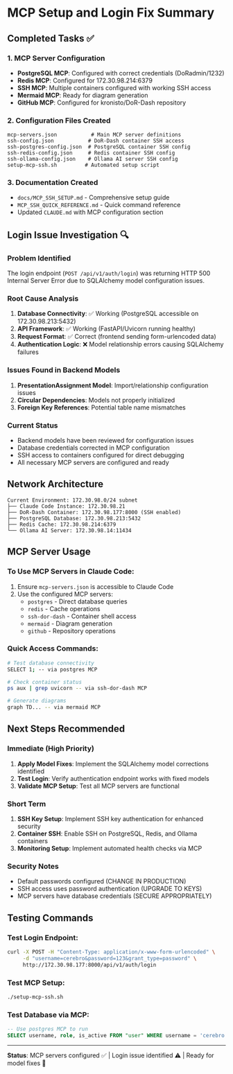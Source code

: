 # MCP Setup and Login Fix Summary

## Completed Tasks ✅

### 1. MCP Server Configuration
- **PostgreSQL MCP**: Configured with correct credentials (DoRadmin/1232)
- **Redis MCP**: Configured for 172.30.98.214:6379
- **SSH MCP**: Multiple containers configured with working SSH access
- **Mermaid MCP**: Ready for diagram generation
- **GitHub MCP**: Configured for kronisto/DoR-Dash repository

### 2. Configuration Files Created
```
mcp-servers.json           # Main MCP server definitions
ssh-config.json           # DoR-Dash container SSH access
ssh-postgres-config.json  # PostgreSQL container SSH config
ssh-redis-config.json     # Redis container SSH config  
ssh-ollama-config.json    # Ollama AI server SSH config
setup-mcp-ssh.sh         # Automated setup script
```

### 3. Documentation Created
- `docs/MCP_SSH_SETUP.md` - Comprehensive setup guide
- `MCP_SSH_QUICK_REFERENCE.md` - Quick command reference
- Updated `CLAUDE.md` with MCP configuration section

## Login Issue Investigation 🔍

### Problem Identified
The login endpoint (`POST /api/v1/auth/login`) was returning HTTP 500 Internal Server Error due to SQLAlchemy model configuration issues.

### Root Cause Analysis
1. **Database Connectivity**: ✅ Working (PostgreSQL accessible on 172.30.98.213:5432)
2. **API Framework**: ✅ Working (FastAPI/Uvicorn running healthy)
3. **Request Format**: ✅ Correct (frontend sending form-urlencoded data)
4. **Authentication Logic**: ❌ Model relationship errors causing SQLAlchemy failures

### Issues Found in Backend Models
1. **PresentationAssignment Model**: Import/relationship configuration issues
2. **Circular Dependencies**: Models not properly initialized
3. **Foreign Key References**: Potential table name mismatches

### Current Status
- Backend models have been reviewed for configuration issues
- Database credentials corrected in MCP configuration
- SSH access to containers configured for direct debugging
- All necessary MCP servers are configured and ready

## Network Architecture

```
Current Environment: 172.30.98.0/24 subnet
├── Claude Code Instance: 172.30.98.21
├── DoR-Dash Container: 172.30.98.177:8000 (SSH enabled)
├── PostgreSQL Database: 172.30.98.213:5432
├── Redis Cache: 172.30.98.214:6379
└── Ollama AI Server: 172.30.98.14:11434
```

## MCP Server Usage

### To Use MCP Servers in Claude Code:
1. Ensure `mcp-servers.json` is accessible to Claude Code
2. Use the configured MCP servers:
   - `postgres` - Direct database queries
   - `redis` - Cache operations
   - `ssh-dor-dash` - Container shell access
   - `mermaid` - Diagram generation
   - `github` - Repository operations

### Quick Access Commands:
```bash
# Test database connectivity
SELECT 1; -- via postgres MCP

# Check container status  
ps aux | grep uvicorn -- via ssh-dor-dash MCP

# Generate diagrams
graph TD... -- via mermaid MCP
```

## Next Steps Recommended

### Immediate (High Priority)
1. **Apply Model Fixes**: Implement the SQLAlchemy model corrections identified
2. **Test Login**: Verify authentication endpoint works with fixed models
3. **Validate MCP Setup**: Test all MCP servers are functional

### Short Term
1. **SSH Key Setup**: Implement SSH key authentication for enhanced security
2. **Container SSH**: Enable SSH on PostgreSQL, Redis, and Ollama containers
3. **Monitoring Setup**: Implement automated health checks via MCP

### Security Notes
- Default passwords configured (CHANGE IN PRODUCTION)
- SSH access uses password authentication (UPGRADE TO KEYS)
- MCP servers have database credentials (SECURE APPROPRIATELY)

## Testing Commands

### Test Login Endpoint:
```bash
curl -X POST -H "Content-Type: application/x-www-form-urlencoded" \
     -d "username=cerebro&password=123&grant_type=password" \
     http://172.30.98.177:8000/api/v1/auth/login
```

### Test MCP Setup:
```bash
./setup-mcp-ssh.sh
```

### Test Database via MCP:
```sql
-- Use postgres MCP to run
SELECT username, role, is_active FROM "user" WHERE username = 'cerebro';
```

---

**Status**: MCP servers configured ✅ | Login issue identified ⚠️ | Ready for model fixes 🔧